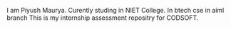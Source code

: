 I am Piyush Maurya. Curently studing in NIET College.
In btech cse in aiml branch
This is my internship assessment repositry for CODSOFT.


